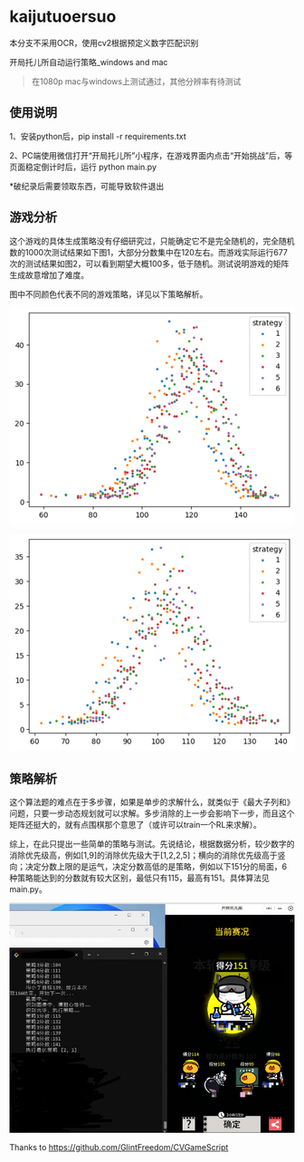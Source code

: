 # kaijutuoersuo
本分支不采用OCR，使用cv2根据预定义数字匹配识别

开局托儿所自动运行策略_windows and mac

> 在1080p mac与windows上测试通过，其他分辨率有待测试

## 使用说明

1、安装python后，pip install -r requirements.txt

2、PC端使用微信打开“开局托儿所”小程序，在游戏界面内点击“开始挑战”后，等页面稳定倒计时后，运行 python main.py


*破纪录后需要领取东西，可能导致软件退出

## 游戏分析

这个游戏的具体生成策略没有仔细研究过，只能确定它不是完全随机的，完全随机数的1000次测试结果如下图1，大部分分数集中在120左右。而游戏实际运行677次的测试结果如图2，可以看到期望大概100多，低于随机。测试说明游戏的矩阵生成故意增加了难度。

图中不同颜色代表不同的游戏策略，详见以下策略解析。

![随机生成矩阵](pic/random.png)

![真实测试](pic/real.png)

## 策略解析

这个算法题的难点在于多步骤，如果是单步的求解什么，就类似于《最大子列和》问题，只要一步动态规划就可以求解。多步消除的上一步会影响下一步，而且这个矩阵还挺大的，就有点围棋那个意思了（或许可以train一个RL来求解）。

综上，在此只提出一些简单的策略与测试。先说结论，根据数据分析，较少数字的消除优先级高，例如[1,9]的消除优先级大于[1,2,2,5]；横向的消除优先级高于竖向；决定分数上限的是运气，决定分数高低的是策略，例如以下151分的局面，6种策略能达到的分数就有较大区别，最低只有115，最高有151。具体算法见main.py。

![策略影响结果](pic/score.jpg)

Thanks to https://github.com/GlintFreedom/CVGameScript



